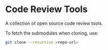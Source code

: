 # Code Review Tools

A collection of open source code review tools.

To fetch the submodules when cloning, use:

~~~ sh
git clone --recursive <repo-url>
~~~
